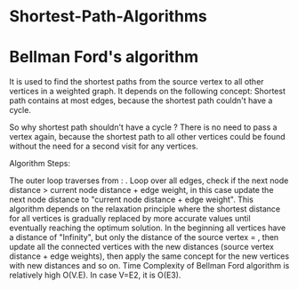# Shortest-Path-Algorithms


# Bellman Ford's algorithm

It is used to find the shortest paths from the source vertex to all other vertices in a weighted graph. It depends on the following concept: Shortest path contains at most  edges, because the shortest path couldn't have a cycle.

So why shortest path shouldn't have a cycle ?
There is no need to pass a vertex again, because the shortest path to all other vertices could be found without the need for a second visit for any vertices.

Algorithm Steps:

The outer loop traverses from  : .
Loop over all edges, check if the next node distance > current node distance + edge weight, in this case update the next node distance to "current node distance + edge weight".
This algorithm depends on the relaxation principle where the shortest distance for all vertices is gradually replaced by more accurate values until eventually reaching the optimum solution. In the beginning all vertices have a distance of "Infinity", but only the distance of the source vertex = , then update all the connected vertices with the new distances (source vertex distance + edge weights), then apply the same concept for the new vertices with new distances and so on.
Time Complexity of Bellman Ford algorithm is relatively high O(V.E). In case V=E2, it is O(E3).



